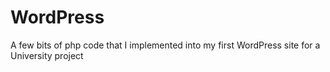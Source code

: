 # WordPress
A few bits of php code that I implemented into my first WordPress site for a University project
